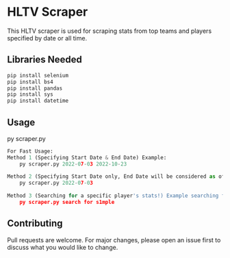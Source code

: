# HLTV Scraper

This HLTV scraper is used for scraping stats from top teams and players specified by date or all time.

## Libraries Needed


```bash
pip install selenium
pip install bs4
pip install pandas
pip install sys
pip install datetime
```

## Usage
py scraper.py
```python
For Fast Usage:
Method 1 (Specifying Start Date & End Date) Example:
	py scraper.py 2022-07-03 2022-10-23
 
Method 2 (Specifying Start Date only, End Date will be considered as of today) Example:
	py scraper.py 2022-07-03
 
Method 3 (Searching for a specific player's stats!) Example searching for player name 's1mple':
	py scraper.py search for s1mple
```
## Contributing

Pull requests are welcome. For major changes, please open an issue first
to discuss what you would like to change.
